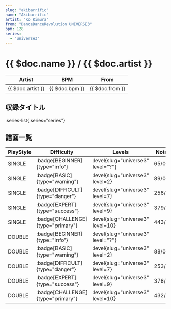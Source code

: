 ```yaml
---
slug: "akibarrific"
name: "Akibarrific"
artist: "Ko Kimura"
from: "DanceDanceRevolution UNIVERSE3"
bpm: 128
series:
  - "universe3"
---
```


# {{ $doc.name }} / {{ $doc.artist }}

|Artist|BPM|From|
|------|---|----|
|{{ $doc.artist }}|{{ $doc.bpm }}|{{ $doc.from }}|

## 収録タイトル

:series-list{:series="series"}

## 譜面一覧

|PlayStyle|Difficulty|Levels|Notes|Movie|
|---------|----------|------|-----|-----|
|SINGLE| :badge[BEGINNER]{type="info"}|<div class="field is-grouped is-grouped-multiline"> :level{slug="universe3" level="?"}</div>|65/0||
|SINGLE| :badge[BASIC]{type="warning"}|<div class="field is-grouped is-grouped-multiline"> :level{slug="universe3" level=2}</div>|89/0||
|SINGLE| :badge[DIFFICULT]{type="danger"}|<div class="field is-grouped is-grouped-multiline"> :level{slug="universe3" level=7}</div>|256/2||
|SINGLE| :badge[EXPERT]{type="success"}|<div class="field is-grouped is-grouped-multiline"> :level{slug="universe3" level=9}</div>|379/1||
|SINGLE| :badge[CHALLENGE]{type="primary"}|<div class="field is-grouped is-grouped-multiline"> :level{slug="universe3" level=10}</div>|443/12||
|DOUBLE| :badge[BEGINNER]{type="info"}|<div class="field is-grouped is-grouped-multiline"> :level{slug="universe3" level="?"}</div>|||
|DOUBLE| :badge[BASIC]{type="warning"}|<div class="field is-grouped is-grouped-multiline"> :level{slug="universe3" level=2}</div>|88/0||
|DOUBLE| :badge[DIFFICULT]{type="danger"}|<div class="field is-grouped is-grouped-multiline"> :level{slug="universe3" level=7}</div>|253/2||
|DOUBLE| :badge[EXPERT]{type="success"}|<div class="field is-grouped is-grouped-multiline"> :level{slug="universe3" level=9}</div>|378/1||
|DOUBLE| :badge[CHALLENGE]{type="primary"}|<div class="field is-grouped is-grouped-multiline"> :level{slug="universe3" level=10}</div>|432/12||
